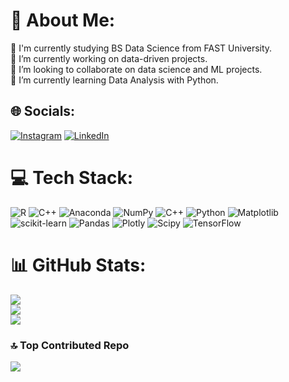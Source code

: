 # 💫 About Me:
🏫 I'm currently studying BS Data Science from FAST University.<br>🔭 I’m currently working on data-driven projects.<br>👯 I’m looking to collaborate on data science and ML projects.<br>🌱 I’m currently learning Data Analysis with Python.<br>


## 🌐 Socials:
[![Instagram](https://img.shields.io/badge/Instagram-%23E4405F.svg?logo=Instagram&logoColor=white)](https://instagram.com/ahmedbilalazhar) [![LinkedIn](https://img.shields.io/badge/LinkedIn-%230077B5.svg?logo=linkedin&logoColor=white)](https://linkedin.com/in/ahmedbilalazhar) 

# 💻 Tech Stack:
![R](https://img.shields.io/badge/r-%23276DC3.svg?style=flat&logo=r&logoColor=white) ![C++](https://img.shields.io/badge/c++-%2300599C.svg?style=flat&logo=c%2B%2B&logoColor=white) ![Anaconda](https://img.shields.io/badge/Anaconda-%2344A833.svg?style=flat&logo=anaconda&logoColor=white) ![NumPy](https://img.shields.io/badge/numpy-%23013243.svg?style=flat&logo=numpy&logoColor=white) ![C++](https://img.shields.io/badge/c++-%2300599C.svg?style=flat&logo=c%2B%2B&logoColor=white) ![Python](https://img.shields.io/badge/python-3670A0?style=flat&logo=python&logoColor=ffdd54) ![Matplotlib](https://img.shields.io/badge/Matplotlib-%23ffffff.svg?style=flat&logo=Matplotlib&logoColor=black) ![scikit-learn](https://img.shields.io/badge/scikit--learn-%23F7931E.svg?style=flat&logo=scikit-learn&logoColor=white) ![Pandas](https://img.shields.io/badge/pandas-%23150458.svg?style=flat&logo=pandas&logoColor=white) ![Plotly](https://img.shields.io/badge/Plotly-%233F4F75.svg?style=flat&logo=plotly&logoColor=white) ![Scipy](https://img.shields.io/badge/SciPy-%230C55A5.svg?style=flat&logo=scipy&logoColor=%white) ![TensorFlow](https://img.shields.io/badge/TensorFlow-%23FF6F00.svg?style=flat&logo=TensorFlow&logoColor=white)
# 📊 GitHub Stats:
![](https://github-readme-stats.vercel.app/api?username=ahmedbilalazhar&theme=dark&hide_border=false&include_all_commits=false&count_private=false)<br/>
![](https://github-readme-streak-stats.herokuapp.com/?user=ahmedbilalazhar&theme=dark&hide_border=false)<br/>
![](https://github-readme-stats.vercel.app/api/top-langs/?username=ahmedbilalazhar&theme=dark&hide_border=false&include_all_commits=false&count_private=false&layout=compact)

### 🔝 Top Contributed Repo
![](https://github-contributor-stats.vercel.app/api?username=ahmedbilalazhar&limit=5&theme=dark&combine_all_yearly_contributions=true)

<!-- Proudly created with GPRM ( https://gprm.itsvg.in ) -->

